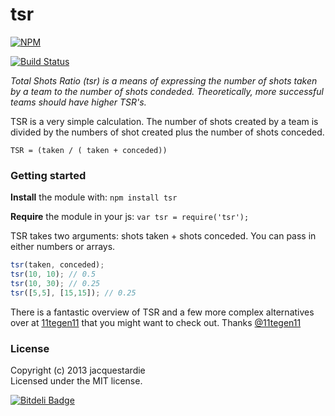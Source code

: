 # tsr 
[![NPM](https://nodei.co/npm/tsr.png?mini=true)](https://nodei.co/npm/tsr/)

[![Build Status](https://travis-ci.org/jacquestardie/tsr.png?branch=master)](https://travis-ci.org/jacquestardie/tsr)

*Total Shots Ratio (tsr) is a means of expressing the number of shots taken by a team to the number of shots condeded. Theoretically, more successful teams should have higher TSR's.*

TSR is a very simple calculation. The number of shots created by a team is divided by the numbers of shot created plus the number of shots conceded.

`TSR = (taken / ( taken + conceded))`

### Getting started

**Install** the module with: `npm install tsr`

**Require** the module in your js: `var tsr = require('tsr');`

TSR takes two arguments: shots taken + shots conceded. You can pass in either numbers or arrays.

```javascript
tsr(taken, conceded);
tsr(10, 10); // 0.5
tsr(10, 30); // 0.25
tsr([5,5], [15,15]); // 0.25
```

There is a fantastic overview of TSR and a few more complex alternatives over at [11tegen11](http://11tegen11.net/2012/12/01/introducing-the-relative-shots-rate/) that you might want to check out. Thanks [@11tegen11](http://twitter.com/11tegen11)

### License
Copyright (c) 2013 jacquestardie  
Licensed under the MIT license.


[![Bitdeli Badge](https://d2weczhvl823v0.cloudfront.net/jacquestardie/tsr/trend.png)](https://bitdeli.com/free "Bitdeli Badge")

